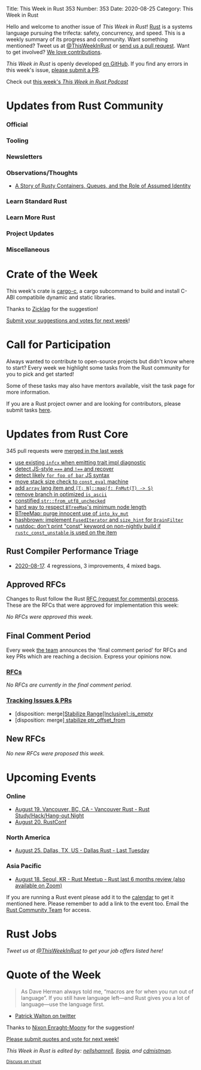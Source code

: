 Title: This Week in Rust 353
Number: 353
Date: 2020-08-25
Category: This Week in Rust

Hello and welcome to another issue of *This Week in Rust*!
[Rust](http://rust-lang.org) is a systems language pursuing the trifecta: safety, concurrency, and speed.
This is a weekly summary of its progress and community.
Want something mentioned? Tweet us at [@ThisWeekInRust](https://twitter.com/ThisWeekInRust) or [send us a pull request](https://github.com/emberian/this-week-in-rust).
Want to get involved? [We love contributions](https://github.com/rust-lang/rust/blob/master/CONTRIBUTING.md).

*This Week in Rust* is openly developed [on GitHub](https://github.com/emberian/this-week-in-rust).
If you find any errors in this week's issue, [please submit a PR](https://github.com/emberian/this-week-in-rust/pulls).

Check out [this week's *This Week in Rust Podcast*](https://rustacean-station.org/episode/028-twir-352/)

# Updates from Rust Community

### Official

### Tooling

### Newsletters

### Observations/Thoughts

* [A Story of Rusty Containers, Queues, and the Role of Assumed Identity](https://dev.to/pnehrer/a-story-of-rusty-containers-queues-and-the-role-of-assumed-identity-kl2)

### Learn Standard Rust

### Learn More Rust

### Project Updates

### Miscellaneous

# Crate of the Week

This week's crate is [cargo-c](https://github.com/lu-zero/cargo-c), a cargo subcommand to build and install C-ABI compatibile dynamic and static libraries.

Thanks to [Zicklag](https://users.rust-lang.org/t/crate-of-the-week/2704/799) for the suggestion!

[Submit your suggestions and votes for next week][submit_crate]!

[submit_crate]: https://users.rust-lang.org/t/crate-of-the-week/2704

# Call for Participation

Always wanted to contribute to open-source projects but didn't know where to start?
Every week we highlight some tasks from the Rust community for you to pick and get started!

Some of these tasks may also have mentors available, visit the task page for more information.

If you are a Rust project owner and are looking for contributors, please submit tasks [here][guidelines].

[guidelines]: https://users.rust-lang.org/t/twir-call-for-participation/4821

# Updates from Rust Core

345 pull requests were [merged in the last week][merged]

[merged]: https://github.com/search?q=is%3Apr+org%3Arust-lang+is%3Amerged+merged%3A2020-08-10..2020-08-17

* [use existing `infcx` when emitting trait impl diagnostic](https://github.com/rust-lang/rust/pull/75363)
* [detect JS-style `===` and `!==` and recover](https://github.com/rust-lang/rust/pull/75321)
* [detect likely `for foo of bar` JS syntax](https://github.com/rust-lang/rust/pull/75320)
* [move stack size check to `const_eval` machine](https://github.com/rust-lang/rust/pull/75338)
* [add `array` lang item and `[T; N]::map(f: FnMut(T) -> S)`](https://github.com/rust-lang/rust/pull/75212)
* [remove branch in optimized `is_ascii`](https://github.com/rust-lang/rust/pull/74562)
* [constified `str::from_utf8_unchecked`](https://github.com/rust-lang/rust/pull/75157)
* [hard way to respect `BTreeMap`'s minimum node length](https://github.com/rust-lang/rust/pull/75105)
* [BTreeMap: purge innocent use of `into_kv_mut`](https://github.com/rust-lang/rust/pull/75195)
* [hashbrown: implement `FusedIterator` and `size_hint` for `DrainFilter`](https://github.com/rust-lang/hashbrown/pull/188)
* [rustdoc: don't print "const" keyword on non-nightly build if `rustc_const_unstable` is used on the item](https://github.com/rust-lang/rust/pull/74936)

## Rust Compiler Performance Triage

* [2020-08-17](https://github.com/rust-lang/rustc-perf/blob/master/triage/2020-08-17.md).
  4 regressions, 3 improvements, 4 mixed bags.

## Approved RFCs

Changes to Rust follow the Rust [RFC (request for comments) process](https://github.com/rust-lang/rfcs#rust-rfcs). These
are the RFCs that were approved for implementation this week:

*No RFCs were approved this week.*

## Final Comment Period

Every week [the team](https://www.rust-lang.org/team.html) announces the
'final comment period' for RFCs and key PRs which are reaching a
decision. Express your opinions now.

### [RFCs](https://github.com/rust-lang/rfcs/labels/final-comment-period)

*No RFCs are currently in the final comment period.*

### [Tracking Issues & PRs](https://github.com/rust-lang/rust/labels/final-comment-period)

* [disposition: merge][Stabilize Range[Inclusive]::is_empty](https://github.com/rust-lang/rust/pull/75132)
* [disposition: merge][ stabilize ptr_offset_from](https://github.com/rust-lang/rust/pull/74238)

## New RFCs

*No new RFCs were proposed this week.*

# Upcoming Events

### Online
* [August 19. Vancouver, BC, CA - Vancouver Rust - Rust Study/Hack/Hang-out Night](https://www.meetup.com/Vancouver-Rust/events/vcgsvrybclbzb/)
* [August 20. RustConf](https://rustconf.com/)

### North America
* [August 25. Dallas, TX, US - Dallas Rust - Last Tuesday](https://www.meetup.com/Dallas-Rust/events/nppvrrybclbhc/)

### Asia Pacific
* [August 18. Seoul, KR - Rust Meetup - Rust last 6 months review (also available on Zoom)](https://www.meetup.com/Rust-Seoul-Meetup/events/qfkdvrybclbxb/)

If you are running a Rust event please add it to the [calendar] to get
it mentioned here. Please remember to add a link to the event too.
Email the [Rust Community Team][community] for access.

[calendar]: https://www.google.com/calendar/embed?src=apd9vmbc22egenmtu5l6c5jbfc%40group.calendar.google.com
[community]: mailto:community-team@rust-lang.org

# Rust Jobs

*Tweet us at [@ThisWeekInRust](https://twitter.com/ThisWeekInRust) to get your job offers listed here!*

# Quote of the Week

> As Dave Herman always told me, “macros are for when you run out of language”. If you still have language left—and Rust gives you a lot of language—use the language first.

- [Patrick Walton on twitter](https://twitter.com/pcwalton/status/1294676975575896064)

Thanks to [Nixon Enraght-Moony](https://users.rust-lang.org/t/twir-quote-of-the-week/328/926) for the suggestion!

[Please submit quotes and vote for next week!](https://users.rust-lang.org/t/twir-quote-of-the-week/328)

*This Week in Rust is edited by: [nellshamrell](https://github.com/nellshamrell), [llogiq](https://github.com/llogiq), and [cdmistman](https://github.com/cdmistman).*

<small>[Discuss on r/rust]()</small>
